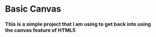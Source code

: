 # Basic Canvas

### This is a simple project that I am using to get back into using the canvas feature of HTML5
